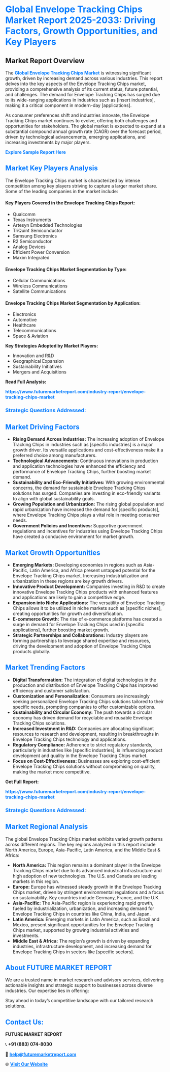 <h1 style="color: #007BFF;">Global Envelope Tracking Chips Market Report 2025-2033: Driving Factors, Growth Opportunities, and Key Players</h1>

<section id="overview">
<h2>Market Report Overview</h2>
<p>The <a href="https://www.futuremarketreport.com/industry-report/envelope-tracking-chips-market" style="color: #007BFF; text-decoration: none;"><strong>Global Envelope Tracking Chips Market</strong></a> is witnessing significant growth, driven by increasing demand across various industries. This report delves into the key aspects of the Envelope Tracking Chips market, providing a comprehensive analysis of its current status, future potential, and challenges. The demand for Envelope Tracking Chips has surged due to its wide-ranging applications in industries such as [insert industries], making it a critical component in modern-day [applications].</p>
<p>As consumer preferences shift and industries innovate, the Envelope Tracking Chips market continues to evolve, offering both challenges and opportunities for stakeholders. The global market is expected to expand at a substantial compound annual growth rate (CAGR) over the forecast period, driven by technological advancements, emerging applications, and increasing investments by major players.</p>
</section>

<section id="overview">
<p><a href="https://www.futuremarketreport.com/request-sample/reportId=61513" style="color: #007BFF; text-decoration: none;"><strong>Explore Sample Report Here</strong></a></p>
</section>

<section id="key-players">
<h2 style="color: #007BFF;">Market Key Players Analysis</h2>
<p>The Envelope Tracking Chips market is characterized by intense competition among key players striving to capture a larger market share. Some of the leading companies in the market include:</p>
<h4>Key Players Covered in the Envelope Tracking Chips Report:</h4>
<ul><li>Qualcomm</li><li>Texas Instruments</li><li>Artesyn Embedded Technologies</li><li>TriQuint Semiconductor</li><li>Samsung Electronics</li><li>R2 Semiconductor</li><li>Analog Devices</li><li>Efficient Power Conversion</li><li>Maxim Integrated</li></ul>
<h4>Envelope Tracking Chips Market Segmentation by Type:</h4>
<ul><li>Cellular Communications</li><li>Wireless Communications</li><li>Satellite Communications</li></ul>

<h4>Envelope Tracking Chips Market Segmentation by Application:</h4>
<ul><li>Electronics</li><li>Automotive</li><li>Healthcare</li><li>Telecommunications</li><li>Space &amp; Aviation</li></ul>
<p><strong>Key Strategies Adopted by Market Players:</strong></p>
<ul>
<li>Innovation and R&D</li>
<li>Geographical Expansion</li>
<li>Sustainability Initiatives</li>
<li>Mergers and Acquisitions</li>
</ul>
</section>

<section>
<p><strong>Read Full Analysis: </strong></p><a href="https://www.futuremarketreport.com/industry-report/envelope-tracking-chips-market" style="color: #007BFF; text-decoration: none;"><strong>https://www.futuremarketreport.com/industry-report/envelope-tracking-chips-market</strong></a>
<h3 style="color: #007BFF;">Strategic Questions Addressed:</h3>
</section>

<section id="driving-factors">
<h2 style="color: #007BFF;">Market Driving Factors</h2>
<ul>
<li><strong>Rising Demand Across Industries:</strong> The increasing adoption of Envelope Tracking Chips in industries such as [specific industries] is a major growth driver. Its versatile applications and cost-effectiveness make it a preferred choice among manufacturers.</li>
<li><strong>Technological Advancements:</strong> Continuous innovations in production and application technologies have enhanced the efficiency and performance of Envelope Tracking Chips, further boosting market demand.</li>
<li><strong>Sustainability and Eco-Friendly Initiatives:</strong> With growing environmental concerns, the demand for sustainable Envelope Tracking Chips solutions has surged. Companies are investing in eco-friendly variants to align with global sustainability goals.</li>
<li><strong>Growing Population and Urbanization:</strong> The rising global population and rapid urbanization have increased the demand for [specific products], where Envelope Tracking Chips plays a vital role in meeting consumer needs.</li>
<li><strong>Government Policies and Incentives:</strong> Supportive government regulations and incentives for industries using Envelope Tracking Chips have created a conducive environment for market growth.</li>
</ul>
</section>

<section id="growth-opportunities">
<h2 style="color: #007BFF;">Market Growth Opportunities</h2>
<ul>
<li><strong>Emerging Markets:</strong> Developing economies in regions such as Asia-Pacific, Latin America, and Africa present untapped potential for the Envelope Tracking Chips market. Increasing industrialization and urbanization in these regions are key growth drivers.</li>
<li><strong>Innovative Product Development:</strong> Companies investing in R&D to create innovative Envelope Tracking Chips products with enhanced features and applications are likely to gain a competitive edge.</li>
<li><strong>Expansion into Niche Applications:</strong> The versatility of Envelope Tracking Chips allows it to be utilized in niche markets such as [specific niches], creating opportunities for growth and diversification.</li>
<li><strong>E-commerce Growth:</strong> The rise of e-commerce platforms has created a surge in demand for Envelope Tracking Chips used in [specific applications], further boosting market growth.</li>
<li><strong>Strategic Partnerships and Collaborations:</strong> Industry players are forming partnerships to leverage shared expertise and resources, driving the development and adoption of Envelope Tracking Chips products globally.</li>
</ul>
</section>

<section id="trending-factors">
<h2 style="color: #007BFF;">Market Trending Factors</h2>
<ul>
<li><strong>Digital Transformation:</strong> The integration of digital technologies in the production and distribution of Envelope Tracking Chips has improved efficiency and customer satisfaction.</li>
<li><strong>Customization and Personalization:</strong> Consumers are increasingly seeking personalized Envelope Tracking Chips solutions tailored to their specific needs, prompting companies to offer customizable options.</li>
<li><strong>Sustainability and Circular Economy:</strong> The push towards a circular economy has driven demand for recyclable and reusable Envelope Tracking Chips solutions.</li>
<li><strong>Increased Investment in R&D:</strong> Companies are allocating significant resources to research and development, resulting in breakthroughs in Envelope Tracking Chips technology and applications.</li>
<li><strong>Regulatory Compliance:</strong> Adherence to strict regulatory standards, particularly in industries like [specific industries], is influencing product development and quality in the Envelope Tracking Chips market.</li>
<li><strong>Focus on Cost-Effectiveness:</strong> Businesses are exploring cost-efficient Envelope Tracking Chips solutions without compromising on quality, making the market more competitive.</li>
</ul>
</section>

<section>
<p><strong>Get Full Report: </strong></p><a href="https://www.futuremarketreport.com/industry-report/envelope-tracking-chips-market" style="color: #007BFF; text-decoration: none;"><strong>https://www.futuremarketreport.com/industry-report/envelope-tracking-chips-market</strong></a>
<h3 style="color: #007BFF;">Strategic Questions Addressed:</h3>
</section>


<section id="regional-analysis">
<h2 style="color: #007BFF;">Market Regional Analysis</h2>
<p>The global Envelope Tracking Chips market exhibits varied growth patterns across different regions. The key regions analyzed in this report include North America, Europe, Asia-Pacific, Latin America, and the Middle East & Africa:</p>
<ul>
<li><strong>North America:</strong> This region remains a dominant player in the Envelope Tracking Chips market due to its advanced industrial infrastructure and high adoption of new technologies. The U.S. and Canada are leading markets in this region.</li>
<li><strong>Europe:</strong> Europe has witnessed steady growth in the Envelope Tracking Chips market, driven by stringent environmental regulations and a focus on sustainability. Key countries include Germany, France, and the U.K.</li>
<li><strong>Asia-Pacific:</strong> The Asia-Pacific region is experiencing rapid growth, fueled by industrialization, urbanization, and increasing demand for Envelope Tracking Chips in countries like China, India, and Japan.</li>
<li><strong>Latin America:</strong> Emerging markets in Latin America, such as Brazil and Mexico, present significant opportunities for the Envelope Tracking Chips market, supported by growing industrial activities and investments.</li>
<li><strong>Middle East & Africa:</strong> The region’s growth is driven by expanding industries, infrastructure development, and increasing demand for Envelope Tracking Chips in sectors like [specific sectors].</li>
</ul>
</section>

<footer>
<h2 style="color: #007BFF;">About FUTURE MARKET REPORT</h2>
<p>We are a trusted name in market research and advisory services, delivering actionable insights and strategic support to businesses across diverse industries. Our expertise lies in offering:</p>

<p>Stay ahead in today’s competitive landscape with our tailored research solutions.</p>

<h2 style="color: #007BFF;">Contact Us:</h2>
<p><strong>FUTURE MARKET REPORT</strong></p>
<p>📞 <strong>+91 (883) 074-8030</strong></p>
<p>📧 <strong><a href="mailto:help@futuremarketreport.com" style="color: #007BFF;">help@futuremarketreport.com</a></strong></p>
<p>🌐 <strong><a href="https://www.futuremarketreport.com/" style="color: #007BFF;">Visit Our Website</a></strong></p>
</footer>